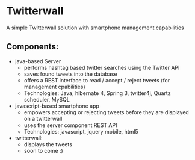 Twitterwall
===========

A simple Twitterwall solution with smartphone management capabilities

Components:
-----------
 * java-based Server
   * performs hashtag based twitter searches using the Twitter API
   * saves found tweets into the database
   * offers a REST interface to read / accept / reject tweets (for management cpabilities)
   * Technologies: Java, hibernate 4, Spring 3, twitter4j, Quartz scheduler, MySQL
 * javascript-based smartphone app 
   * empowers accepting or rejecting tweets before they are displayed on a twitterwall
   * uses the server component REST API
   * Technologies: javascript, jquery mobile, html5
 * twitterwall:
   * displays the tweets
   * soon to come :)
 


 
